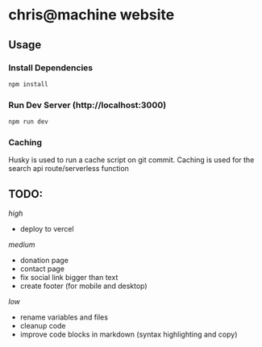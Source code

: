 # chris@machine website

## Usage

### Install Dependencies
```bash
npm install
```

### Run Dev Server (http://localhost:3000) 
```bash
npm run dev
```

### Caching

Husky is used to run a cache script on git commit. Caching is used for the search api route/serverless function

## TODO:

*high*
- deploy to vercel

*medium*
- donation page
- contact page
- fix social link bigger than text
- create footer (for mobile and desktop)

*low*
- rename variables and files
- cleanup code
- improve code blocks in markdown (syntax highlighting and copy)
